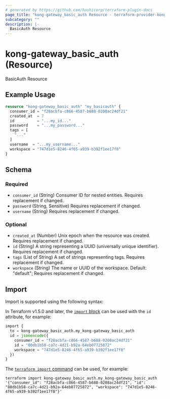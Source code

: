 ```yaml
---
# generated by https://github.com/hashicorp/terraform-plugin-docs
page_title: "kong-gateway_basic_auth Resource - terraform-provider-kong-gateway"
subcategory: ""
description: |-
  BasicAuth Resource
---
```


# kong-gateway_basic_auth (Resource)

BasicAuth Resource

## Example Usage

```terraform
resource "kong-gateway_basic_auth" "my_basicauth" {
  consumer_id = "f28acbfa-c866-4587-b688-0208ac24df21"
  created_at  = 7
  id          = "...my_id..."
  password    = "...my_password..."
  tags = [
    "..."
  ]
  username  = "...my_username..."
  workspace = "747d1e5-8246-4f65-a939-b392f1ee17f8"
}
```

<!-- schema generated by tfplugindocs -->
## Schema

### Required

- `consumer_id` (String) Consumer ID for nested entities. Requires replacement if changed.
- `password` (String, Sensitive) Requires replacement if changed.
- `username` (String) Requires replacement if changed.

### Optional

- `created_at` (Number) Unix epoch when the resource was created. Requires replacement if changed.
- `id` (String) A string representing a UUID (universally unique identifier). Requires replacement if changed.
- `tags` (List of String) A set of strings representing tags. Requires replacement if changed.
- `workspace` (String) The name or UUID of the workspace. Default: "default"; Requires replacement if changed.

## Import

Import is supported using the following syntax:

In Terraform v1.5.0 and later, the [`import` block](https://developer.hashicorp.com/terraform/language/import) can be used with the `id` attribute, for example:

```terraform
import {
  to = kong-gateway_basic_auth.my_kong-gateway_basic_auth
  id = jsonencode({
    consumer_id = "f28acbfa-c866-4587-b688-0208ac24df21"
    id = "80db1b58-ca7c-4d21-b92a-64eb07725872"
    workspace = "747d1e5-8246-4f65-a939-b392f1ee17f8"
  })
}
```

The [`terraform import` command](https://developer.hashicorp.com/terraform/cli/commands/import) can be used, for example:

```shell
terraform import kong-gateway_basic_auth.my_kong-gateway_basic_auth '{"consumer_id": "f28acbfa-c866-4587-b688-0208ac24df21", "id": "80db1b58-ca7c-4d21-b92a-64eb07725872", "workspace": "747d1e5-8246-4f65-a939-b392f1ee17f8"}'
```
